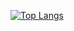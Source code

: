 [![Top Langs](https://github-readme-stats.vercel.app/api/top-langs/?username=tauin)](https://github.com/anuraghazra/github-readme-stats)

